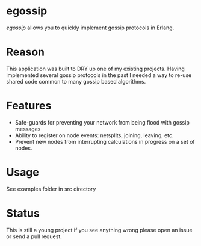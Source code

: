 egossip
=======

*egossip* allows you to quickly implement gossip protocols in Erlang.

Reason
======

This application was built to DRY up one of my existing projects. Having
implemented several gossip protocols in the past I needed a way to re-use shared code common
to many gossip based algorithms.

Features
========

* Safe-guards for preventing your network from being flood with gossip messages
* Ability to register on node events: netsplits, joining, leaving, etc.
* Prevent new nodes from interrupting calculations in progress on a set of nodes.

Usage
=====

See examples folder in src directory

Status
======

This is still a young project if you see anything wrong please
open an issue or send a pull request.
